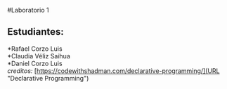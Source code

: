 #Laboratorio 1
## Estudiantes:
*Rafael Corzo Luis  
*Claudia Véliz Saihua  
*Daniel Corzo Luis  
*creditos:*
[https://codewithshadman.com/declarative-programming/](URL "Declarative Programming")
